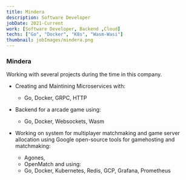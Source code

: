 ```yaml
---
title: Mindera
description: Software Developer
jobDate: 2021-Current
work: [Software Developer, Backend ,Cloud]
techs: ["Go", "Docker", "K8s", "Wasm-Wasi"]
thumbnail: jobImages/mindera.png
---
```


### Mindera

Working with several projects during the time in this company.

- Creating and Maintining Microservices with:
  - Go, Docker, GRPC, HTTP
  
- Backend for a arcade game using:
  - Go, Docker, Websockets, Wasm
  
- Working on system for multiplayer matchmaking and game server allocation using Google open-source tools for gamehosting and matchmaking:
  
    - Agones, 
    - OpenMatch
and using:
  - Go, Docker, Kubernetes, Redis, GCP, Grafana, Prometheus
  